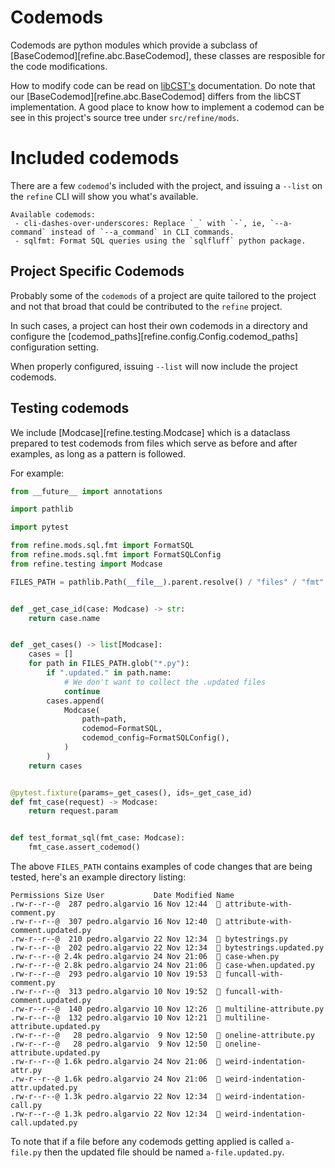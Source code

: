 # Codemods

Codemods are python modules which provide a subclass of [BaseCodemod][refine.abc.BaseCodemod], these classes
are resposible for the code modifications.

How to modify code can be read on [libCST's](https://libcst.readthedocs.io/en/latest/codemods_tutorial.html) documentation.
Do note that our [BaseCodemod][refine.abc.BaseCodemod] differs from the libCST implementation.
A good place to know how to implement a codemod can be see in this project's source tree under `src/refine/mods`.

# Included codemods

There are a few `codemod`'s included with the project, and issuing a `--list` on the `refine` CLI will show
you what's available.

```
Available codemods:
 - cli-dashes-over-underscores: Replace `_` with `-`, ie, `--a-command` instead of `--a_command` in CLI commands.
 - sqlfmt: Format SQL queries using the `sqlfluff` python package.
```

## Project Specific Codemods

Probably some of the `codemods` of a project are quite tailored to the project and not that broad that could be
contributed to the `refine` project.

In such cases, a project can host their own codemods in a directory and configure the [codemod_paths][refine.config.Config.codemod_paths]
configuration setting.

When properly configured, issuing `--list` will now include the project codemods.

## Testing codemods

We include [Modcase][refine.testing.Modcase] which is a dataclass prepared to test codemods from files which serve as
before and after examples, as long as a pattern is followed.

For example:
```python
from __future__ import annotations

import pathlib

import pytest

from refine.mods.sql.fmt import FormatSQL
from refine.mods.sql.fmt import FormatSQLConfig
from refine.testing import Modcase

FILES_PATH = pathlib.Path(__file__).parent.resolve() / "files" / "fmt"


def _get_case_id(case: Modcase) -> str:
    return case.name


def _get_cases() -> list[Modcase]:
    cases = []
    for path in FILES_PATH.glob("*.py"):
        if ".updated." in path.name:
            # We don't want to collect the .updated files
            continue
        cases.append(
            Modcase(
                path=path,
                codemod=FormatSQL,
                codemod_config=FormatSQLConfig(),
            )
        )
    return cases


@pytest.fixture(params=_get_cases(), ids=_get_case_id)
def fmt_case(request) -> Modcase:
    return request.param


def test_format_sql(fmt_case: Modcase):
    fmt_case.assert_codemod()
```

The above `FILES_PATH` contains examples of code changes that are being tested, here's an example directory listing:
```
Permissions Size User           Date Modified Name
.rw-r--r--@  287 pedro.algarvio 16 Nov 12:44   attribute-with-comment.py
.rw-r--r--@  307 pedro.algarvio 16 Nov 12:40   attribute-with-comment.updated.py
.rw-r--r--@  210 pedro.algarvio 22 Nov 12:34   bytestrings.py
.rw-r--r--@  202 pedro.algarvio 22 Nov 12:34   bytestrings.updated.py
.rw-r--r--@ 2.4k pedro.algarvio 24 Nov 21:06   case-when.py
.rw-r--r--@ 2.8k pedro.algarvio 24 Nov 21:06   case-when.updated.py
.rw-r--r--@  293 pedro.algarvio 10 Nov 19:53   funcall-with-comment.py
.rw-r--r--@  313 pedro.algarvio 10 Nov 19:52   funcall-with-comment.updated.py
.rw-r--r--@  140 pedro.algarvio 10 Nov 12:26   multiline-attribute.py
.rw-r--r--@  132 pedro.algarvio 10 Nov 12:21   multiline-attribute.updated.py
.rw-r--r--@   28 pedro.algarvio  9 Nov 12:50   oneline-attribute.py
.rw-r--r--@   28 pedro.algarvio  9 Nov 12:50   oneline-attribute.updated.py
.rw-r--r--@ 1.6k pedro.algarvio 24 Nov 21:06   weird-indentation-attr.py
.rw-r--r--@ 1.6k pedro.algarvio 24 Nov 21:06   weird-indentation-attr.updated.py
.rw-r--r--@ 1.3k pedro.algarvio 22 Nov 12:34   weird-indentation-call.py
.rw-r--r--@ 1.3k pedro.algarvio 22 Nov 12:34   weird-indentation-call.updated.py
```

To note that if a file before any codemods getting applied is called `a-file.py` then the updated file should be named `a-file.updated.py`.
